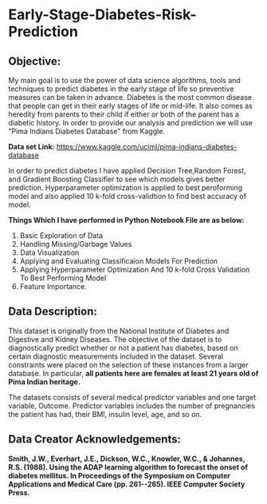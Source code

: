 # Early-Stage-Diabetes-Risk-Prediction

## Objective:

My main goal is to use the power of data science algorithms, tools and techniques to predict diabetes in the early stage of life so preventive measures can be taken in advance. Diabetes is the most common disease that people can get in their early stages of life or mid-life. It also comes as heredity from parents to their child if either or both of the parent has a diabetic history. In order to provide our analysis and prediction we will use "Pima Indians Diabetes Database" from Kaggle.

**Data set Link:** https://www.kaggle.com/uciml/pima-indians-diabetes-database

In order to predict diabetes I have applied Decision Tree,Random Forest, and Gradient Boosting Classifier to see which models gives better prediction. Hyperparameter optimization is applied to best peroforming model and also applied 10 k-fold cross-validtion to find best accuracy of model.

**Things Which I have performed in Python Notebook File are as below:**

1. Basic Exploration of Data
2. Handling Missing/Garbage Values
3. Data Visualization
4. Applying and Evaluating Classificaion Models For Prediction
5. Applying Hyperparameter Optimization And 10 k-fold Cross Validation To Best Performing Model
6. Feature Importance.

## Data Description:

<p>This dataset is originally from the National Institute of Diabetes and Digestive and Kidney Diseases. The objective of the dataset is to diagnostically predict whether or not a patient has diabetes, based on certain diagnostic measurements included in the dataset. Several constraints were placed on the selection of these instances from a larger database. In particular, <b>all patients here are females at least 21 years old of Pima Indian heritage.</b></p>

<p>The datasets consists of several medical predictor variables and one target variable, Outcome. Predictor variables includes the number of pregnancies the patient has had, their BMI, insulin level, age, and so on.</p>

## Data Creator Acknowledgements:
<b>Smith, J.W., Everhart, J.E., Dickson, W.C., Knowler, W.C., & Johannes, R.S. (1988). Using the ADAP learning algorithm to forecast the onset of diabetes mellitus. In Proceedings of the Symposium on Computer Applications and Medical Care (pp. 261--265). IEEE Computer Society Press.</b>
